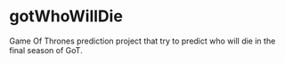 # gotWhoWillDie
Game Of Thrones prediction project that try to predict who will die in the final season of GoT.
